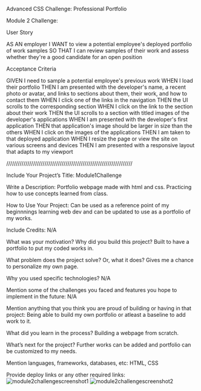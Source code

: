 Advanced CSS Challenge: Professional Portfolio

Module 2 Challenge:

User Story

AS AN employer I WANT to view a potential employee's deployed portfolio of work samples SO THAT I can review samples of their work and assess whether they're a good candidate for an open position

Acceptance Criteria

GIVEN I need to sample a potential employee's previous work WHEN I load their portfolio THEN I am presented with the developer's name, a recent photo or avatar, and links to sections about them, their work, and how to contact them WHEN I click one of the links in the navigation THEN the UI scrolls to the corresponding section WHEN I click on the link to the section about their work THEN the UI scrolls to a section with titled images of the developer's applications WHEN I am presented with the developer's first application THEN that application's image should be larger in size than the others WHEN I click on the images of the applications THEN I am taken to that deployed application WHEN I resize the page or view the site on various screens and devices THEN I am presented with a responsive layout that adapts to my viewport

//////////////////////////////////////////////////////////////////

Include Your Project’s Title: Module1Challenge

Write a Description: Portfolio webpage made with html and css. Practicing how to use concepts learned from class.

How to Use Your Project: Can be used as a reference point of my beginnnings learning web dev and can be updated to use as a portfolio of my works.

Include Credits: N/A

What was your motivation? Why did you build this project? Built to have a portfolio to put my coded works in.

What problem does the project solve? Or, what it does? Gives me a chance to personalize my own page.

Why you used specific technologies? N/A

Mention some of the challenges you faced and features you hope to implement in the future: N/A

Mention anything that you think you are proud of building or having in that project: Being able to build my own portfolio or atleast a baseline to add work to it.

What did you learn in the process? Building a webpage from scratch.

What’s next for the project? Further works can be added and portfolio can be customized to my needs.

Mention languages, frameworks, databases, etc: HTML, CSS

Provide deploy links or any other required links:![module2challengescreenshot1](https://user-images.githubusercontent.com/109990032/197065515-a912a764-a8f3-40e6-a030-a150752fa6b6.PNG)
![module2challengescreenshot2](https://user-images.githubusercontent.com/109990032/197065554-c1b44866-4692-433c-87b4-d783f8244f81.PNG)
